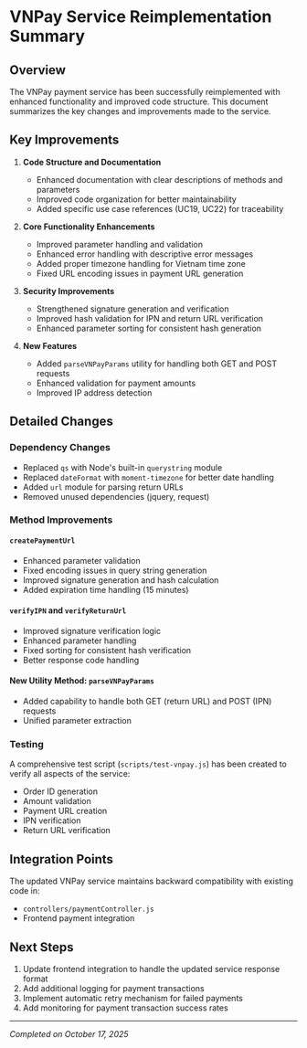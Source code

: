 # VNPay Service Reimplementation Summary

## Overview

The VNPay payment service has been successfully reimplemented with enhanced functionality and improved code structure. This document summarizes the key changes and improvements made to the service.

## Key Improvements

1. **Code Structure and Documentation**
   - Enhanced documentation with clear descriptions of methods and parameters
   - Improved code organization for better maintainability
   - Added specific use case references (UC19, UC22) for traceability

2. **Core Functionality Enhancements**
   - Improved parameter handling and validation
   - Enhanced error handling with descriptive error messages
   - Added proper timezone handling for Vietnam time zone
   - Fixed URL encoding issues in payment URL generation

3. **Security Improvements**
   - Strengthened signature generation and verification
   - Improved hash validation for IPN and return URL verification
   - Enhanced parameter sorting for consistent hash generation

4. **New Features**
   - Added `parseVNPayParams` utility for handling both GET and POST requests
   - Enhanced validation for payment amounts
   - Improved IP address detection

## Detailed Changes

### Dependency Changes
- Replaced `qs` with Node's built-in `querystring` module
- Replaced `dateFormat` with `moment-timezone` for better date handling
- Added `url` module for parsing return URLs
- Removed unused dependencies (jquery, request)

### Method Improvements

#### `createPaymentUrl`
- Enhanced parameter validation
- Fixed encoding issues in query string generation
- Improved signature generation and hash calculation
- Added expiration time handling (15 minutes)

#### `verifyIPN` and `verifyReturnUrl`
- Improved signature verification logic
- Enhanced parameter handling
- Fixed sorting for consistent hash verification
- Better response code handling

#### New Utility Method: `parseVNPayParams`
- Added capability to handle both GET (return URL) and POST (IPN) requests
- Unified parameter extraction

### Testing

A comprehensive test script (`scripts/test-vnpay.js`) has been created to verify all aspects of the service:

- Order ID generation
- Amount validation
- Payment URL creation
- IPN verification
- Return URL verification

## Integration Points

The updated VNPay service maintains backward compatibility with existing code in:

- `controllers/paymentController.js`
- Frontend payment integration

## Next Steps

1. Update frontend integration to handle the updated service response format
2. Add additional logging for payment transactions
3. Implement automatic retry mechanism for failed payments
4. Add monitoring for payment transaction success rates

---

*Completed on October 17, 2025*